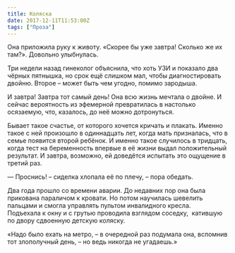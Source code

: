 ```yaml
---
title: Коляска
date: 2017-12-11T11:53:00Z
tags: ["Проза"]
---
```


Она приложила руку к животу. «Скорее бы уже завтра! Сколько же их там?». Довольно улыбнулась.

Три недели назад гинеколог объяснила, что хоть УЗИ и показало два чёрных пятнышка, но срок ещё слишком мал, чтобы диагностировать двойню. Второе – может быть чем угодно, помимо зародыша.

И завтра! Завтра тот самый день! Она всю жизнь мечтала о двойне. И сейчас вероятность из эфемерной превратилась в настолько осязаемую, что, казалось, до неё можно дотронуться.

Бывает такое счастье, от которого хочется кричать и плакать. Именно такое с ней произошло в одиннадцать лет, когда мать призналась, что в семье появится второй ребёнок. И именно такое случилось в тридцать, когда тест на беременность впервые в её жизни выдал положительный результат. И завтра, возможно, ей доведётся испытать это ощущение в третий раз.

— Проснись! – сиделка хлопала её по плечу, – пора обедать.

Два года прошло со времени аварии. До недавних пор она была прикована параличом к кровати. Но потом научилась шевелить пальцами и смогла управлять пультом инвалидного кресла.  
Подъехала к окну и с грутью проводила взглядом соседку,  катившую по двору сдвоенную детскую коляску.

«Надо было ехать на метро, – в очередной раз подумала она, вспомнив тот злополучный день, – но ведь никогда не угадаешь.»


